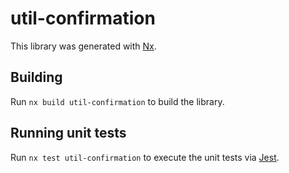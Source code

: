 # util-confirmation

This library was generated with [Nx](https://nx.dev).

## Building

Run `nx build util-confirmation` to build the library.

## Running unit tests

Run `nx test util-confirmation` to execute the unit tests via [Jest](https://jestjs.io).
